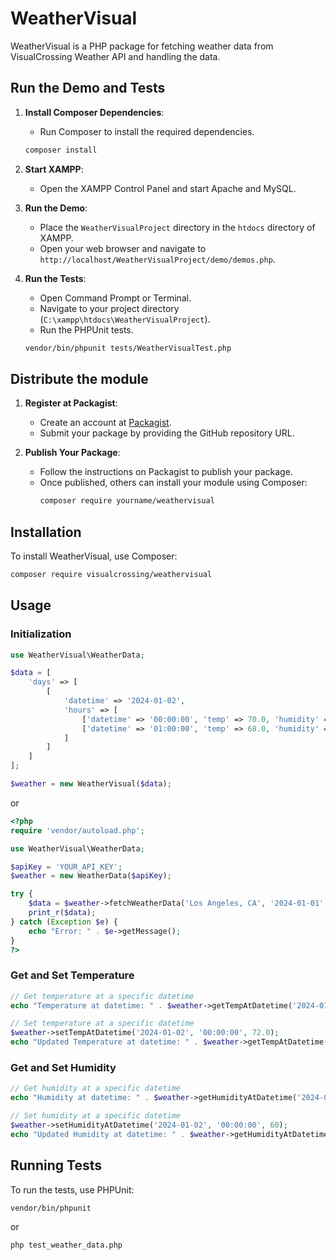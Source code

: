 # WeatherVisual

WeatherVisual is a PHP package for fetching weather data from VisualCrossing Weather API and handling the data.

## Run the Demo and Tests

1. **Install Composer Dependencies**:
   - Run Composer to install the required dependencies.
   ```bash
   composer install
   ```

2. **Start XAMPP**:
   - Open the XAMPP Control Panel and start Apache and MySQL.

3. **Run the Demo**:
   - Place the `WeatherVisualProject` directory in the `htdocs` directory of XAMPP.
   - Open your web browser and navigate to `http://localhost/WeatherVisualProject/demo/demos.php`.

4. **Run the Tests**:
   - Open Command Prompt or Terminal.
   - Navigate to your project directory (`C:\xampp\htdocs\WeatherVisualProject`).
   - Run the PHPUnit tests.
   ```bash
   vendor/bin/phpunit tests/WeatherVisualTest.php

## Distribute the module
1. **Register at Packagist**:
   - Create an account at [Packagist](https://packagist.org/).
   - Submit your package by providing the GitHub repository URL.

2. **Publish Your Package**:
   - Follow the instructions on Packagist to publish your package.
   - Once published, others can install your module using Composer:
     ```bash
     composer require yourname/weathervisual
     ```

## Installation

To install WeatherVisual, use Composer:

```bash
composer require visualcrossing/weathervisual
```

## Usage

### Initialization
```php
use WeatherVisual\WeatherData;

$data = [
    'days' => [
        [
            'datetime' => '2024-01-02',
            'hours' => [
                ['datetime' => '00:00:00', 'temp' => 70.0, 'humidity' => 50],
                ['datetime' => '01:00:00', 'temp' => 68.0, 'humidity' => 55],
            ]
        ]
    ]
];

$weather = new WeatherVisual($data);
```
or
```php
<?php
require 'vendor/autoload.php';

use WeatherVisual\WeatherData;

$apiKey = 'YOUR_API_KEY';
$weather = new WeatherData($apiKey);

try {
    $data = $weather->fetchWeatherData('Los Angeles, CA', '2024-01-01', '2024-01-07');
    print_r($data);
} catch (Exception $e) {
    echo "Error: " . $e->getMessage();
}
?>
```

### Get and Set Temperature
```php
// Get temperature at a specific datetime
echo "Temperature at datetime: " . $weather->getTempAtDatetime('2024-01-02', '00:00:00') . "\n";

// Set temperature at a specific datetime
$weather->setTempAtDatetime('2024-01-02', '00:00:00', 72.0);
echo "Updated Temperature at datetime: " . $weather->getTempAtDatetime('2024-01-02', '00:00:00') . "\n";
```

### Get and Set Humidity
```php
// Get humidity at a specific datetime
echo "Humidity at datetime: " . $weather->getHumidityAtDatetime('2024-01-02', '00:00:00') . "\n";

// Set humidity at a specific datetime
$weather->setHumidityAtDatetime('2024-01-02', '00:00:00', 60);
echo "Updated Humidity at datetime: " . $weather->getHumidityAtDatetime('2024-01-02', '00:00:00') . "\n";
```

## Running Tests
To run the tests, use PHPUnit:

```bash
vendor/bin/phpunit
```

or

```bash
php test_weather_data.php
```